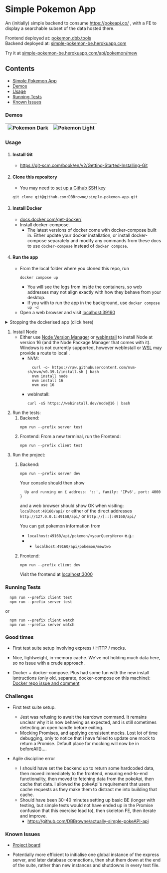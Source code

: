 # Simple Pokemon App

An (initially) simple backend to consume https://pokeapi.co/ , with a FE to display a searchable subset of the data hosted there.

Frontend deployed at: [pokemon.dbb.tools](https://pokemon.dbb.tools/)  
Backend deployed at: [simple-pokemon-be.herokuapp.com](https://simple-pokemon-be.herokuapp.com/api/)  

Try it at [simple-pokemon-be.herokuapp.com/api/pokemon/mew](https://simple-pokemon-be.herokuapp.com/api/pokemon/mew)
## Contents
- [Simple Pokemon App](#simple-pokemon-app)
- [Demos](#demos)
- [Usage](#usage)
- [Running Tests](#running-tests)
- [Known Issues](#known-issues)

### Demos

|![Pokemon Dark](https://user-images.githubusercontent.com/72463218/169523162-61105d7a-e30e-4523-8bef-f19c769c1c73.png)|![Pokemon Light](https://user-images.githubusercontent.com/72463218/169523490-2f60713f-8278-4300-8c6c-d16cb6efa17e.png)|
|---|---|

### Usage
1. #### Install Git
    - https://git-scm.com/book/en/v2/Getting-Started-Installing-Git
1. #### Clone this repository
    - You may need to [set up a Github SSH key](https://docs.github.com/en/authentication/connecting-to-github-with-ssh/adding-a-new-ssh-key-to-your-github-account)
    ```console
    git clone git@github.com:DBBrowne/simple-pokemon-app.git
    ```
1. #### Install Docker
    - [docs.docker.com/get-docker/](https://docs.docker.com/get-docker/)
    - Install docker-compose.
        - The latest versions of docker come with docker-compose built in.  Either update your docker installation, or install docker-compose separately and modify any commands from these docs to use `docker-compose` instead of `docker compose`.
1. #### Run the app
    - From the local folder where you cloned this repo, run 
      ```console
      docker compose up
      ```
        - You will see the logs from inside the containers, so web addresses may not align exactly with how they behave from your desktop.
        - If you with to run the app in the background, use `docker compose up -d`
    - Open a web browser and visit [localhost:39160](http://localhost:39160)

<details>
  <summary>Stopping the dockerised app (click here)</summary>
  
  1. with `docker compose up`
      - press `ctrl + c` (or `cmd + c`) to stop the containers.
      - repeat the above step to close docker-compose.

  1. with `docker compose up -d`
      - run `docker stop $(docker ps -q --filter "name=simple-pokemon")`
      This may take a few seconds to complete.
</details>


1. Install Node
    - Either use [Node Version Manager](https://github.com/nvm-sh/nvm) or [webInstall](https://webinstall.dev/node/) to install Node at version 16 (and the Node Package Manager that comes with it).  
    Windows is not currently supported, however webInstall  or [WSL](https://docs.microsoft.com/en-us/windows/wsl/install) may provide a route to local .
      - NVM:
        ```console
          curl -o- https://raw.githubusercontent.com/nvm-sh/nvm/v0.39.1/install.sh | bash
          nvm install node
          nvm install 16
          nvm use 16
        ```
      - webInstall:
        ```console
        curl -sS https://webinstall.dev/node@16 | bash
        ```
1. Run the tests:
    1. Backend:
        ```console
        npm run --prefix server test
        ```
    2. Frontend:
        From a new terminal, run the Frontend:
        ```console
        npm run --prefix client test
        ```
1. Run the project:
    1. Backend:
        ```console
        npm run --prefix server dev
        ```

        Your console should then show
        ```console
          Up and running on { address: '::', family: 'IPv6', port: 4000 }
        ```
        and a web browser should show OK when visiting:
        `localhost:49160/api/` or either of the direct addresses `http://127.0.0.1:49160/api/` or `http://[::]:49160/api/`

        You can get pokemon information from  
        - `localhost:49160/api/pokemon/<yourQueryHere>`
        e.g.:
        - - `localhost:49160/api/pokemon/mewtwo`

    2. Frontend:
        ```console
        npm run --prefix client dev
        ```
        Visit the frontend at [localhost:3000](localhost:3000)

### Running Tests

```console
  npm run --prefix client test
  npm run --prefix server test
```
or
```console
  npm run --prefix client watch
  npm run --prefix server watch
```

### Good times
  - First test suite setup involving express / HTTP / mocks.

  - Nice, lightweight, in-memory cache.  We've not holding much data here, so no issue with a crude approach.

  - Docker + docker-compose.  Plus had some fun with the new install isntructions (only old, separate, docker-compose on this machine): [Docker repo issue and comment](https://github.com/docker/docker.github.io/issues/14787#issuecomment-1132753594)

### Challenges
  - First test suite setup.
    - Jest was refusing to await the teardown command.  It remains unclear why it is now behaving as expected, and is still sometimes detecting an open handle before exiting.
    - Mocking Promises, and applying consistent mocks.  Lost lot of time debugging, only to notice that i have failed to update one mock to return a Promise.  Default place for mocking will now be in beforeAll()....
  
  - Agile discipline error 
    - I should have set the backend up to return some hardcoded data, then moved immediately to the frontend, ensuring end-to-end functionality, then moved to fetching data from the pokeApi, then cache that data.  I allowed the pokeApi's requirement that users cache requests as they make them to distract me into building that cache.
    - Should have been 30-40 minutes setting up basic BE (longer with testing, but simple tests would not have ended up in the Promise confusion that this exercise lead to), then skeleton FE, then iterate and improve.
      - https://github.com/DBBrowne/actually-simple-pokeAPI-api

### Known Issues
  - [Project board](https://github.com/users/DBBrowne/projects/2/views/1)

  - Potentially more efficient to initialise one global instance of the express server, and later database connections, then shut them down at the end of the suite, rather than new instances and shutdowns in every test file.